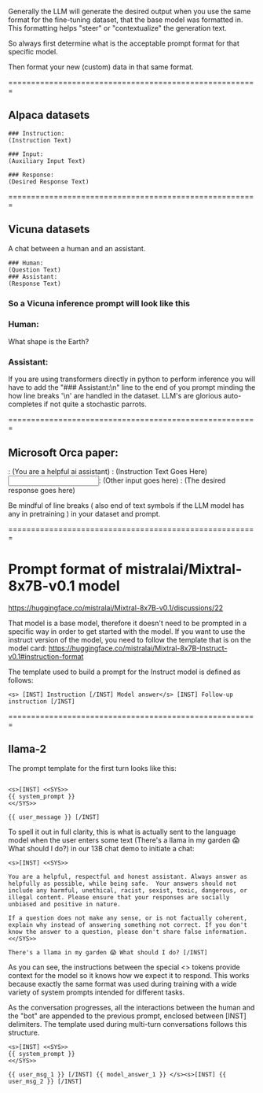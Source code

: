 Generally the LLM will generate the desired output when you use the same format for the fine-tuning dataset, that the base model was formatted in. This formatting helps "steer" or "contextualize" the generation text.

So always first determine what is the acceptable prompt format for that specific model.

Then format your new (custom) data in that same format.

=======================================================
## Alpaca datasets


```
### Instruction:
(Instruction Text)

### Input:
(Auxiliary Input Text)

### Response:
(Desired Response Text)

```
=======================================================

## Vicuna datasets


A chat between a human and an assistant.

```
### Human:
(Question Text)
### Assistant:
(Response Text)

```

### So a Vicuna inference prompt will look like this

### Human:
What shape is the Earth?
### Assistant:
If you are using transformers directly in python to perform inference you will have to add the "### Assistant:\n" line to the end of you prompt minding the how line breaks '\n' are handled in the dataset. LLM's are glorious auto-completes if not quite a stochastic parrots.

=======================================================

## Microsoft Orca paper:

<System>: (You are a helpful <role> ai assistant)
<Instruction>: (Instruction Text Goes Here)
<Input>: (Other input goes here)
<Response>: (The desired response goes here)


Be mindful of line breaks ( also end of text symbols if the LLM model has any in pretraining ) in your dataset and prompt.


=======================================================

# Prompt format of mistralai/Mixtral-8x7B-v0.1 model

https://huggingface.co/mistralai/Mixtral-8x7B-v0.1/discussions/22


That model is a base model, therefore it doesn't need to be prompted in a specific way in order to get started with the model. If you want to use the instruct version of the model, you need to follow the template that is on the model card: https://huggingface.co/mistralai/Mixtral-8x7B-Instruct-v0.1#instruction-format

The template used to build a prompt for the Instruct model is defined as follows:

```
<s> [INST] Instruction [/INST] Model answer</s> [INST] Follow-up instruction [/INST]
```

=======================================================

## llama-2

The prompt template for the first turn looks like this:

```

<s>[INST] <<SYS>>
{{ system_prompt }}
<</SYS>>

{{ user_message }} [/INST]

```

To spell it out in full clarity, this is what is actually sent to the language model when the user enters some text (There's a llama in my garden 😱 What should I do?) in our 13B chat demo to initiate a chat:



```
<s>[INST] <<SYS>>

You are a helpful, respectful and honest assistant. Always answer as helpfully as possible, while being safe.  Your answers should not include any harmful, unethical, racist, sexist, toxic, dangerous, or illegal content. Please ensure that your responses are socially unbiased and positive in nature.

If a question does not make any sense, or is not factually coherent, explain why instead of answering something not correct. If you don't know the answer to a question, please don't share false information.
<</SYS>>

There's a llama in my garden 😱 What should I do? [/INST]

```


As you can see, the instructions between the special <<SYS>> tokens provide context for the model so it knows how we expect it to respond. This works because exactly the same format was used during training with a wide variety of system prompts intended for different tasks.

As the conversation progresses, all the interactions between the human and the "bot" are appended to the previous prompt, enclosed between [INST] delimiters. The template used during multi-turn conversations follows this structure.

```
<s>[INST] <<SYS>>
{{ system_prompt }}
<</SYS>>

{{ user_msg_1 }} [/INST] {{ model_answer_1 }} </s><s>[INST] {{ user_msg_2 }} [/INST]

```